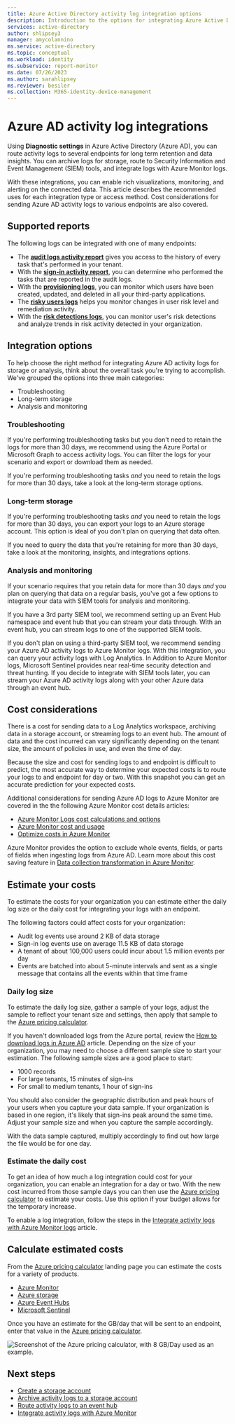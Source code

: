 ```yaml
---
title: Azure Active Directory activity log integration options
description: Introduction to the options for integrating Azure Active Directory activity logs with storage and analysis tools.
services: active-directory
author: shlipsey3
manager: amycolannino
ms.service: active-directory
ms.topic: conceptual
ms.workload: identity
ms.subservice: report-monitor
ms.date: 07/26/2023
ms.author: sarahlipsey
ms.reviewer: besiler
ms.collection: M365-identity-device-management
---
```

# Azure AD activity log integrations

Using **Diagnostic settings** in Azure Active Directory (Azure AD), you can route activity logs to several endpoints for long term retention and data insights. You can archive logs for storage, route to Security Information and Event Management (SIEM) tools, and integrate logs with Azure Monitor logs.

With these integrations, you can enable rich visualizations, monitoring, and alerting on the connected data. This article describes the recommended uses for each integration type or access method. Cost considerations for sending Azure AD activity logs to various endpoints are also covered.

## Supported reports

The following logs can be integrated with one of many endpoints:

* The [**audit logs activity report**](concept-audit-logs.md) gives you access to the history of every task that's performed in your tenant.
* With the [**sign-in activity report**](concept-sign-ins.md), you can determine who performed the tasks that are reported in the audit logs.
* With the [**provisioning logs**](../app-provisioning/application-provisioning-log-analytics.md), you can monitor which users have been created, updated, and deleted in all your third-party applications. 
* The [**risky users logs**](../identity-protection/howto-identity-protection-investigate-risk.md#risky-users) helps you monitor changes in user risk level and remediation activity. 
* With the [**risk detections logs**](../identity-protection/howto-identity-protection-investigate-risk.md#risk-detections), you can monitor user's risk detections and analyze trends in risk activity detected in your organization. 

## Integration options

To help choose the right method for integrating Azure AD activity logs for storage or analysis, think about the overall task you're trying to accomplish. We've grouped the options into three main categories:

- Troubleshooting
- Long-term storage
- Analysis and monitoring

### Troubleshooting

If you're performing troubleshooting tasks but you don't need to retain the logs for more than 30 days, we recommend using the Azure Portal or Microsoft Graph to access activity logs. You can filter the logs for your scenario and export or download them as needed.

If you're performing troubleshooting tasks *and* you need to retain the logs for more than 30 days, take a look at the long-term storage options.

### Long-term storage

If you're performing troubleshooting tasks *and* you need to retain the logs for more than 30 days, you can export your logs to an Azure storage account. This option is ideal of you don't plan on querying that data often.

If you need to query the data that you're retaining for more than 30 days, take a look at the monitoring, insights, and integrations options.

### Analysis and monitoring

If your scenario requires that you retain data for more than 30 days *and* you plan on querying that data on a regular basis, you've got a few options to integrate your data with SIEM tools for analysis and monitoring.

If you have a 3rd party SIEM tool, we recommend setting up an Event Hub namespace and event hub that you can stream your data through. With an event hub, you can stream logs to one of the supported SIEM tools.

If you don't plan on using a third-party SIEM tool, we recommend sending your Azure AD activity logs to Azure Monitor logs. With this integration, you can query your activity logs with Log Analytics. In Addition to Azure Monitor logs, Microsoft Sentinel provides near real-time security detection and threat hunting. If you decide to integrate with SIEM tools later, you can stream your Azure AD activity logs along with your other Azure data through an event hub. 

## Cost considerations

There is a cost for sending data to a Log Analytics workspace, archiving data in a storage account, or streaming logs to an event hub. The amount of data and the cost incurred can vary significantly depending on the tenant size, the amount of policies in use, and even the time of day.

Because the size and cost for sending logs to and endpoint is difficult to predict, the most accurate way to determine your expected costs is to route your logs to and endpoint for day or two. With this snapshot you can get an accurate prediction for your expected costs.

Additional considerations for sending Azure AD logs to Azure Monitor are covered in the the following Azure Monitor cost details articles:

- [Azure Monitor Logs cost calculations and options](../../azure-monitor/logs/cost-logs.md)
- [Azure Monitor cost and usage](../../azure-monitor/usage-estimated-costs.md)
- [Optimize costs in Azure Monitor](../../azure-monitor/best-practices-cost.md)

Azure Monitor provides the option to exclude whole events, fields, or parts of fields when ingesting logs from Azure AD. Learn more about this cost saving feature in [Data collection transformation in Azure Monitor](../../azure-monitor/essentials/data-collection-transformations.md).

## Estimate your costs

To estimate the costs for your organization you can estimate either the daily log size or the daily cost for integrating your logs with an endpoint.

The following factors could affect costs for your organization:

- Audit log events use around 2 KB of data storage
- Sign-in log events use on average 11.5 KB of data storage
- A tenant of about 100,000 users could incur about 1.5 million events per day
- Events are batched into about 5-minute intervals and sent as a single message that contains all the events within that time frame

### Daily log size

To estimate the daily log size, gather a sample of your logs, adjust the sample to reflect your tenant size and settings, then apply that sample to the [Azure pricing calculator](https://azure.microsoft.com/pricing/calculator/). 

If you haven't downloaded logs from the Azure portal, review the [How to download logs in Azure AD](howto-download-logs.md) article. Depending on the size of your organization, you may need to choose a different sample size to start your estimation. The following sample sizes are a good place to start:

- 1000 records
- For large tenants, 15 minutes of sign-ins
- For small to medium tenants, 1 hour of sign-ins

You should also consider the geographic distribution and peak hours of your users when you capture your data sample. If your organization is based in one region, it's likely that sign-ins peak around the same time. Adjust your sample size and when you capture the sample accordingly.

With the data sample captured, multiply accordingly to find out how large the file would be for one day.

### Estimate the daily cost

To get an idea of how much a log integration could cost for your organization, you can enable an integration for a day or two. With the new cost incurred from those sample days you can then use the [Azure pricing calculator](https://azure.microsoft.com/pricing/calculator/) to estimate your costs. Use this option if your budget allows for the temporary increase. 

To enable a log integration, follow the steps in the [Integrate activity logs with Azure Monitor logs](howto-integrate-activity-logs-with-log-analytics.md#send-logs-to-azure-monitor) article. 

## Calculate estimated costs

From the [Azure pricing calculator](https://azure.microsoft.com/pricing/calculator/) landing page you can estimate the costs for a variety of products.

- [Azure Monitor](https://azure.microsoft.com/pricing/details/monitor/)
- [Azure storage](https://azure.microsoft.com/pricing/details/storage/blobs/)
- [Azure Event Hubs](https://azure.microsoft.com/pricing/details/event-hubs/)
- [Microsoft Sentinel](https://azure.microsoft.com/pricing/details/microsoft-sentinel/)

Once you have an estimate for the GB/day that will be sent to an endpoint, enter that value in the [Azure pricing calculator](https://azure.microsoft.com/pricing/calculator/). 

![Screenshot of the Azure pricing calculator, with 8 GB/Day used as an example.](media/concept-activity-logs-azure-monitor/azure-pricing-calculator-values.png)

## Next steps

* [Create a storage account](../../storage/common/storage-account-create.md)
* [Archive activity logs to a storage account](quickstart-azure-monitor-route-logs-to-storage-account.md)
* [Route activity logs to an event hub](./tutorial-azure-monitor-stream-logs-to-event-hub.md)
* [Integrate activity logs with Azure Monitor](howto-integrate-activity-logs-with-log-analytics.md)
